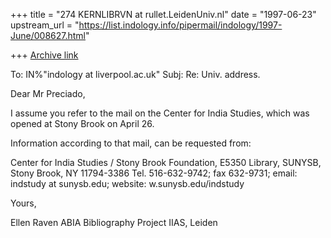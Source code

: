 +++
title = "274 KERNLIBRVN at rullet.LeidenUniv.nl"
date = "1997-06-23"
upstream_url = "https://list.indology.info/pipermail/indology/1997-June/008627.html"

+++
[Archive link](https://list.indology.info/pipermail/indology/1997-June/008627.html)

To:	IN%"indology at liverpool.ac.uk"
Subj:	Re: Univ. address.

Dear Mr Preciado,

I assume you refer to the mail on the Center for India Studies, which was 
opened at Stony Brook on April 26.

Information according to that mail, can be requested from: 

Center for India Studies / Stony Brook Foundation,
E5350 Library, SUNYSB, Stony Brook, NY 11794-3386
Tel. 516-632-9742; fax 632-9731; email: indstudy at sunysb.edu; 
website: w.sunysb.edu/indstudy

Yours,

Ellen Raven
ABIA Bibliography Project
IIAS, Leiden





